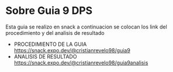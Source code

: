 # Sobre Guia 9 DPS
Esta guia se realizo en snack a continuacion se colocan los link del procedimiento y del analisis de resultado

* PROCEDIMIENTO DE LA GUIA
https://snack.expo.dev/@cristianrevelo98/guia9
* ANALISIS DE RESULTADO
https://snack.expo.dev/@cristianrevelo98/guia9analisis
